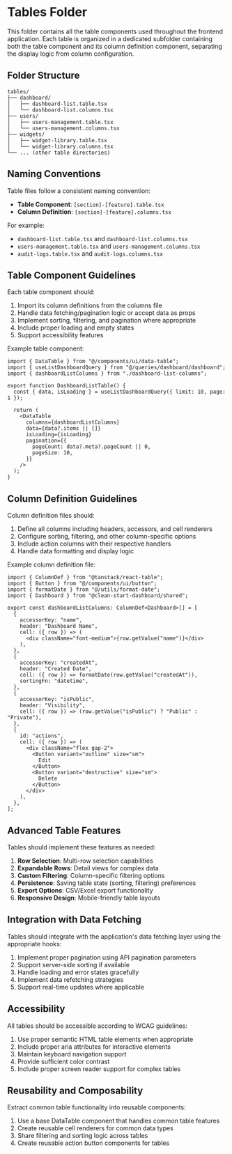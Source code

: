 # Tables Folder

This folder contains all the table components used throughout the frontend application. Each table is organized in a dedicated subfolder containing both the table component and its column definition component, separating the display logic from column configuration.

## Folder Structure

```
tables/
├── dashboard/
│   ├── dashboard-list.table.tsx
│   └── dashboard-list.columns.tsx
├── users/
│   ├── users-management.table.tsx
│   └── users-management.columns.tsx
├── widgets/
│   ├── widget-library.table.tsx
│   └── widget-library.columns.tsx
└── ... (other table directories)
```

## Naming Conventions

Table files follow a consistent naming convention:

- **Table Component**: `[section]-[feature].table.tsx`
- **Column Definition**: `[section]-[feature].columns.tsx`

For example:

- `dashboard-list.table.tsx` and `dashboard-list.columns.tsx`
- `users-management.table.tsx` and `users-management.columns.tsx`
- `audit-logs.table.tsx` and `audit-logs.columns.tsx`

## Table Component Guidelines

Each table component should:

1. Import its column definitions from the columns file
2. Handle data fetching/pagination logic or accept data as props
3. Implement sorting, filtering, and pagination where appropriate
4. Include proper loading and empty states
5. Support accessibility features

Example table component:

```tsx
import { DataTable } from "@/components/ui/data-table";
import { useListDashboardQuery } from "@/queries/dashboard/dashboard";
import { dashboardListColumns } from "./dashboard-list-columns";

export function DashboardListTable() {
  const { data, isLoading } = useListDashboardQuery({ limit: 10, page: 1 });

  return (
    <DataTable
      columns={dashboardListColumns}
      data={data?.items || []}
      isLoading={isLoading}
      pagination={{
        pageCount: data?.meta?.pageCount || 0,
        pageSize: 10,
      }}
    />
  );
}
```

## Column Definition Guidelines

Column definition files should:

1. Define all columns including headers, accessors, and cell renderers
2. Configure sorting, filtering, and other column-specific options
3. Include action columns with their respective handlers
4. Handle data formatting and display logic

Example column definition file:

```tsx
import { ColumnDef } from "@tanstack/react-table";
import { Button } from "@/components/ui/button";
import { formatDate } from "@/utils/format-date";
import { Dashboard } from "@clean-start-dashboard/shared";

export const dashboardListColumns: ColumnDef<Dashboard>[] = [
  {
    accessorKey: "name",
    header: "Dashboard Name",
    cell: ({ row }) => (
      <div className="font-medium">{row.getValue("name")}</div>
    ),
  },
  {
    accessorKey: "createdAt",
    header: "Created Date",
    cell: ({ row }) => formatDate(row.getValue("createdAt")),
    sortingFn: "datetime",
  },
  {
    accessorKey: "isPublic",
    header: "Visibility",
    cell: ({ row }) => (row.getValue("isPublic") ? "Public" : "Private"),
  },
  {
    id: "actions",
    cell: ({ row }) => (
      <div className="flex gap-2">
        <Button variant="outline" size="sm">
          Edit
        </Button>
        <Button variant="destructive" size="sm">
          Delete
        </Button>
      </div>
    ),
  },
];
```

## Advanced Table Features

Tables should implement these features as needed:

1. **Row Selection**: Multi-row selection capabilities
2. **Expandable Rows**: Detail views for complex data
3. **Custom Filtering**: Column-specific filtering options
4. **Persistence**: Saving table state (sorting, filtering) preferences
5. **Export Options**: CSV/Excel export functionality
6. **Responsive Design**: Mobile-friendly table layouts

## Integration with Data Fetching

Tables should integrate with the application's data fetching layer using the appropriate hooks:

1. Implement proper pagination using API pagination parameters
2. Support server-side sorting if available
3. Handle loading and error states gracefully
4. Implement data refetching strategies
5. Support real-time updates where applicable

## Accessibility

All tables should be accessible according to WCAG guidelines:

1. Use proper semantic HTML table elements when appropriate
2. Include proper aria attributes for interactive elements
3. Maintain keyboard navigation support
4. Provide sufficient color contrast
5. Include proper screen reader support for complex tables

## Reusability and Composability

Extract common table functionality into reusable components:

1. Use a base DataTable component that handles common table features
2. Create reusable cell renderers for common data types
3. Share filtering and sorting logic across tables
4. Create reusable action button components for tables
